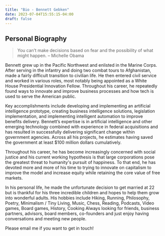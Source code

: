 ```yaml
---
title: "Bio - Bennett Gebken"
date: 2023-07-04T15:55:15-04:00
draft: false
---
```


## Personal Biography

> You can’t make decisions based on fear and the possibility of what might happen. 
– Michelle Obama

Bennett grew up in the Pacific Northwest and enlisted in the Marine Corps. After serving in the infantry and doing two combat tours to Afghanistan, made a fairly difficult transition to civilian life. He then entered civil service and worked in various roles, most notably being appointed as a White House Presidential Innovation Fellow. Throughout his career, he repeatedly found ways to innovate and improve business processes and how tech is used to serve the American public. 

Key accomplishments include developing and implementing an artificial intelligence prototype, creating business intelligence solutions, legislation implementation, and implementing intelligent automation to improve benefits delivery. Bennett’s expertise is in artificial intelligence and other emerging technology combined with experience in federal acquisitions and has resulted in successfully delivering significant change within government agencies. Across all his projects, he estimates having saved the government at least $100 million dollars cumulatively.

Throughout his career, he has become increasingly concerned with social justice and his current working hypothesis is that large corporations pose the greatest threat to humanity's pursuit of happiness. To that end, he has devoted more and more of his time to trying to innovate on capitalism to improve the model and increase equity while retaining the core value of free markets.

In his personal life, he made the unfortunate decision to get married at 22 but is thankful for his three incredible children and hopes to help them grow into wonderful adults. His hobbies include Hiking, Running, Philosophy, Poetry, Minimalism / Tiny Living, Music, Chess, Reading, Podcasts, Video games, Board games, History, Cooking
Always looking for friends, business partners, advisors, board members, co-founders and just enjoy having conversations and meeting new people. 

Please email me if you want to get in touch!



